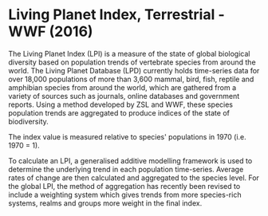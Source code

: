 # Living Planet Index, Terrestrial - WWF (2016)

The Living Planet Index (LPI) is a measure of the state of global biological diversity based on population trends of vertebrate species from around the world. The Living Planet Database (LPD) currently holds time-series data for over 18,000 populations of more than 3,600 mammal, bird, fish, reptile and amphibian species from around the world, which are gathered from a variety of sources such as journals, online databases and government reports. Using a method developed by ZSL and WWF, these species population trends are aggregated to produce indices of the state of biodiversity.

The index value is measured relative to species' populations in 1970 (i.e. 1970 = 1).

To calculate an LPI, a generalised additive modelling framework is used to determine the underlying trend in each population time-series. Average rates of change are then calculated and aggregated to the species level. For the global LPI, the method of aggregation has recently been revised to include a weighting system which gives trends from more species-rich systems, realms and groups more weight in the final index.